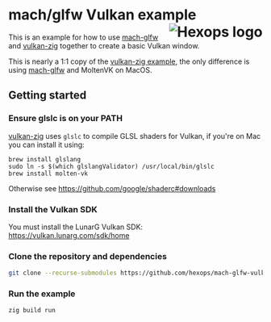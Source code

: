 # mach/glfw Vulkan example <a href="https://hexops.com"><img align="right" alt="Hexops logo" src="https://raw.githubusercontent.com/hexops/media/main/readme.svg"></img></a>

This is an example for how to use [mach-glfw](https://github.com/hexops/mach-glfw) and [vulkan-zig](https://github.com/snektron/vulkan-zig) together to create a basic Vulkan window.

This is nearly a 1:1 copy of the [vulkan-zig example](https://github.com/snektron/vulkan-zig), the only difference is using [mach-glfw](https://github.com/hexops/mach-glfw) and MoltenVK on MacOS.

## Getting started

### Ensure glslc is on your PATH

[vulkan-zig](github.com/snektron/vulkan-zig) uses `glslc` to compile GLSL shaders for Vulkan, if you're on Mac you can install it using:

```
brew install glslang
sudo ln -s $(which glslangValidator) /usr/local/bin/glslc
brew install molten-vk
```

Otherwise see https://github.com/google/shaderc#downloads

### Install the Vulkan SDK

You must install the LunarG Vulkan SDK: https://vulkan.lunarg.com/sdk/home

### Clone the repository and dependencies

```sh
git clone --recurse-submodules https://github.com/hexops/mach-glfw-vulkan-example
```

### Run the example

```sh
zig build run
```
